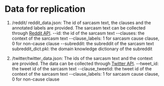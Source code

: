 # Data for replication

1. /reddit/
    reddit_data.json: The id of sarcasm text, the clauses and the annotated labels are provided. The sarcasm text can be collected through [Reddit API](https://www.reddit.com/dev/api/).
    --id: the id of the sarcasm text
    --clauses: the context of the sarcasm text
    --clause_labels: 1 for sarcasm cause clause, 0 for non-cause clause
    --subreddit: the subreddit of the sarcasm text
    subreddit_dict.pkl: the domain knowledge dictionary of the subreddit

2. /twitter/twitter_data.json: The ids of the sarcasm text and the context are provided. The data can be collected through [Twitter API](https://developer.twitter.com/en/docs/twitter-api).
    --tweet_id: the tweet id of the sarcasm text
    --clause_tweetid: the tweet id of the context of the sarcasm text
    --clause_labels: 1 for sarcasm cause clause, 0 for non-cause clause

